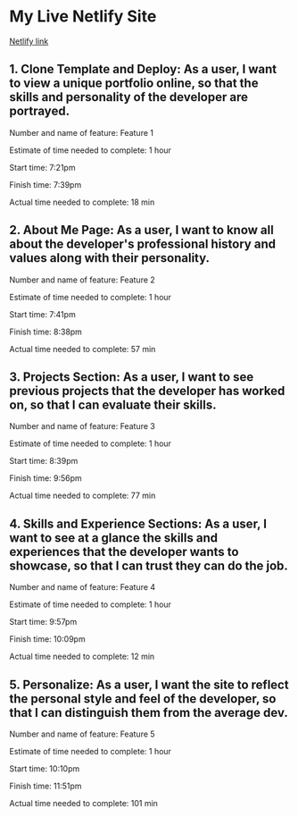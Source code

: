 # My Live Netlify Site

[Netlify link](https://main--react-portfolio-10.netlify.app/)

## 1. Clone Template and Deploy: As a user, I want to view a unique portfolio online, so that the skills and personality of the developer are portrayed.
>>>>>>>>>>>>>>>>>>>>>>>>>>>>>>>>>>>>>>>>>>>>>>>>>>>>>>>>>>>>>>>>>>>>>>>>>>>>>>>>>>
Number and name of feature: Feature 1

Estimate of time needed to complete: 1 hour

Start time: 7:21pm

Finish time: 7:39pm

Actual time needed to complete: 18 min

## 2. About Me Page: As a user, I want to know all about the developer's professional history and values along with their personality.
>>>>>>>>>>>>>>>>>>>>>>>>>>>>>>>>>>>>>>>>>>>>>>>>>>>>>>>>>>>>>>>>>>>>>>>>>>>>>>>>>>
Number and name of feature: Feature 2

Estimate of time needed to complete: 1 hour

Start time: 7:41pm

Finish time: 8:38pm

Actual time needed to complete: 57 min

## 3. Projects Section: As a user, I want to see previous projects that the developer has worked on, so that I can evaluate their skills.
>>>>>>>>>>>>>>>>>>>>>>>>>>>>>>>>>>>>>>>>>>>>>>>>>>>>>>>>>>>>>>>>>>>>>>>>>>>>>>>>>
Number and name of feature: Feature 3

Estimate of time needed to complete: 1 hour

Start time: 8:39pm

Finish time: 9:56pm

Actual time needed to complete: 77 min

## 4. Skills and Experience Sections: As a user, I want to see at a glance the skills and experiences that the developer wants to showcase, so that I can trust they can do the job.
>>>>>>>>>>>>>>>>>>>>>>>>>>>>>>>>>>>>>>>>>>>>>>>>>>>>>>>>>>>>>>>>>>>>>>>>>>>>>>>>>
Number and name of feature: Feature 4

Estimate of time needed to complete: 1 hour

Start time: 9:57pm

Finish time: 10:09pm

Actual time needed to complete: 12 min

## 5. Personalize: As a user, I want the site to reflect the personal style and feel of the developer, so that I can distinguish them from the average dev.
>>>>>>>>>>>>>>>>>>>>>>>>>>>>>>>>>>>>>>>>>>>>>>>>>>>>>>>>>>>>>>>>>>>>>>>>>>>>>>>>>>
Number and name of feature: Feature 5

Estimate of time needed to complete: 1 hour

Start time: 10:10pm

Finish time: 11:51pm

Actual time needed to complete:  101 min
